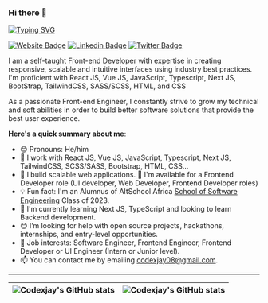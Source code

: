 ### Hi there 👋

[![Typing SVG](https://readme-typing-svg.herokuapp.com/?lines=Welcome+to+CodexJay's+Github+page;I'm+a+Self-taught+Frontend+Developer)](https://git.io/typing-svg)

[![Website Badge](https://img.shields.io/badge/-codexjay.vercel.app-000000?style=for-the-badge&logo=Google-Chrome&logoColor=white&link=https://codexjay.vercel.app)](https://codexjay.vercel.app) [![Linkedin Badge](https://img.shields.io/badge/-Chibuike~Ukandu-blue?style=for-the-badge&logo=Linkedin&logoColor=white&link=https://www.linkedin.com/in/chibuike-ukandu-8385401b0/)](https://www.linkedin.com/in/chibuike-ukandu-8385401b0/) [![Twitter Badge](https://img.shields.io/badge/-@Chibuike035-1ca0f1?style=for-the-badge&logo=twitter&logoColor=white&link=https://twitter.com/Chibuike035)](https://twitter.com/Chibuike035)

I am a self-taught Front-end Developer with expertise in creating responsive, scalable and intuitive interfaces using industry best practices. I'm proficient with React JS, Vue JS, JavaScript, Typescript, Next JS, BootStrap, TailwindCSS, SASS/SCSS, HTML, and CSS

As a passionate Front-end Engineer, I constantly strive to grow my technical and soft abilities in order to build better software solutions that provide the best user experience.

**Here's a quick summary about me**:

- 😊 Pronouns: He/him
- 🔭 I work with React JS, Vue JS, JavaScript, Typescript, Next JS, TailwindCSS, SCSS/SASS, Bootstrap, HTML, CSS...
- 🔭 I build scalable web applications.
💼 I'm available for a Frontend Developer role (UI developer, Web Developer, Frontend Developer roles)
- 💡 Fun fact: I'm an Alumnus of  AltSchool Africa [School of Software Engineering](https://altschoolafrica.com/schools/engineering) Class of 2023.
- 🌱 I'm currently learning Next JS, TypeScript and looking to learn Backend development.
- 😊 I’m looking for help with open source projects, hackathons, internships, and entry-level opportunities.
- 💼 Job interests: Software Engineer, Frontend Engineer, Frontend Developer or UI Engineer (Intern or Junior level). 
- 📫 You can contact me by emailing codexjay08@gmail.com.

---

| <img align="center" src="https://github-readme-stats.vercel.app/api?username=Jay035&show_icons=true&include_all_commits=true&hide_border=true" alt="Codexjay's GitHub stats" /> | <img align="center" src="https://github-readme-stats.vercel.app/api/top-langs/?username=Jay035&langs_count=8&layout=compact&hide_border=true" alt="Codexjay's GitHub stats" /> |
| ------------- | ------------- |

<!--
**Jay035/Jay035** is a ✨ _special_ ✨ repository because its `README.md` (this file) appears on your GitHub profile.

Here are some ideas to get you started:

- 🔭 I’m currently working on ...
- 🌱 I’m currently learning ...
- 👯 I’m looking to collaborate on ...
- 🤔 I’m looking for help with ...
- 💬 Ask me about ...
- 📫 How to reach me: ...
- 😄 Pronouns: ...
- ⚡ Fun fact: ...
-->


